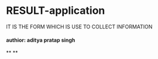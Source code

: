 # RESULT-application
IT IS THE FORM WHICH IS USE TO COLLECT INFORMATION
<h4>authior: aditya pratap singh</h4>**
**